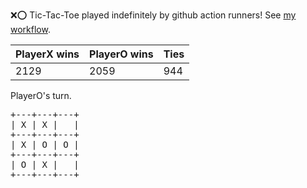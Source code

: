 :x::o: Tic-Tac-Toe played indefinitely by github action runners! See [my workflow](.github/workflows/play.yaml).

|PlayerX wins|PlayerO wins|Ties|
|-|-|-|
|2129|2059|944|

PlayerO's turn.

<pre>
+---+---+---+
| X | X |   |
+---+---+---+
| X | O | O |
+---+---+---+
| O | X |   |
+---+---+---+
</pre>